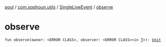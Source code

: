 [poul](../../index.md) / [com.sophoun.utils](../index.md) / [SingleLiveEvent](index.md) / [observe](./observe.md)

# observe

`fun observe(owner: <ERROR CLASS>, observer: <ERROR CLASS><in `[`T`](index.md#T)`>): `[`Unit`](https://kotlinlang.org/api/latest/jvm/stdlib/kotlin/-unit/index.html)